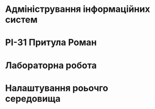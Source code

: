 # Адміністрування інформаційних систем
# РІ-31 Притула Роман
# Лабораторна робота 
# Налаштування роьочго середовища
